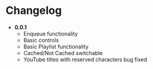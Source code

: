 # Changelog

* **0.0.1**
  * Enqueue functionality
  * Basic controls
  * Basic Playlist functionality
  * Cached/Not Cached switchable
  * YouTube titles with reserved characters bug fixed